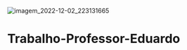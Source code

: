 ![imagem_2022-12-02_223131665](https://user-images.githubusercontent.com/26144781/205416046-f24cca41-397c-40b9-a6d5-e8da5d900750.png)
# Trabalho-Professor-Eduardo
